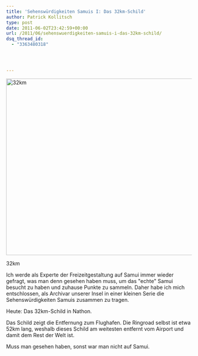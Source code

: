 ```yaml
---
title: 'Sehenswürdigkeiten Samuis I: Das 32km-Schild'
author: Patrick Kollitsch
type: post
date: 2011-06-02T23:42:59+00:00
url: /2011/06/sehenswuerdigkeiten-samuis-i-das-32km-schild/
dsq_thread_id:
  - "3363480318"




---
```

<div class="media image">
  <a href="http://www.flickr.com/photos/schreibblogade/5793599976/" title="32km by Patrick Kollitsch, on Flickr"><img src="//farm6.static.flickr.com/5102/5793599976_fd88013f5e_z.jpg" width="640" height="480" alt="32km" /></a></p> 
  
  <p>
    32km
  </p>
</div>

Ich werde als Experte der Freizeitgestaltung auf Samui immer wieder gefragt, was man denn gesehen haben muss, um das "echte" Samui besucht zu haben und zuhause Punkte zu sammeln. Daher habe ich mich entschlossen, als Archivar unserer Insel in einer kleinen Serie die Sehensw&uuml;rdigkeiten Samuis zusammen zu tragen.

Heute: Das 32km-Schild in Nathon. 

Das Schild zeigt die Entfernung zum Flughafen. Die Ringroad selbst ist etwa 52km lang, weshalb dieses Schild am weitesten entfernt vom Airport und damit dem Rest der Welt ist. 

Muss man gesehen haben, sonst war man nicht auf Samui.
